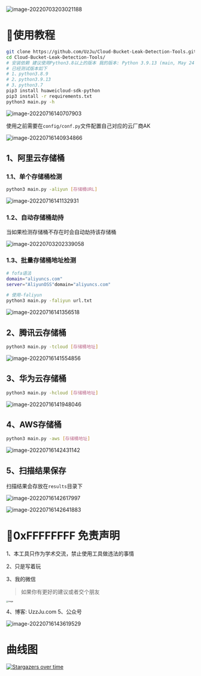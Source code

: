 ![image-20220703203021188](images/image-20220703203021188.png)

# :rooster:使用教程

```bash
git clone https://github.com/UzJu/Cloud-Bucket-Leak-Detection-Tools.git
cd Cloud-Bucket-Leak-Detection-Tools/
# 安装依赖 建议使用Python3.8以上的版本 我的版本: Python 3.9.13 (main, May 24 2022, 21:28:31)
# 已经测试版本如下
# 1、python3.8.9
# 2、python3.9.13
# 3、python3.7
pip3 install huaweicloud-sdk-python
pip3 install -r requirements.txt
python3 main.py -h
```

![image-20220716140707903](images/image-20220716140707903.png)

使用之前需要在`config/conf.py`文件配置自己对应的云厂商AK

![image-20220716140934866](images/image-20220716140934866.png)

## 1、阿里云存储桶

### 1.1、单个存储桶检测

```bash
python3 main.py -aliyun [存储桶URL]
```

![image-20220716141132931](images/image-20220716141132931.png)

### 1.2、自动存储桶劫持

当如果检测存储桶不存在时会自动劫持该存储桶

![image-20220703202339058](images/image-20220703202339058.png)

### 1.3、批量存储桶地址检测

```bash
# fofa语法
domain="aliyuncs.com"
server="AliyunOSS"domain="aliyuncs.com"
```

```bash
# 使用-faliyun
python3 main.py -faliyun url.txt
```

![image-20220716141356518](images/image-20220716141356518.png)

## 2、腾讯云存储桶

```bash
python3 main.py -tcloud [存储桶地址]
```

![image-20220716141554856](images/image-20220716141554856.png)

## 3、华为云存储桶

```bash
python3 main.py -hcloud [存储桶地址]
```

![image-20220716141948046](images/image-20220716141948046.png)

## 4、AWS存储桶

```bash
python3 main.py -aws [存储桶地址]
```

![image-20220716142431142](images/image-20220716142431142.png)

## 5、扫描结果保存

扫描结果会存放在`results`目录下

![image-20220716142617997](images/image-20220716142617997.png)

![image-20220716142641883](images/image-20220716142641883.png)

# :cop:0xFFFFFFFF 免责声明

1、本工具只作为学术交流，禁止使用工具做违法的事情

2、只是写着玩

3、我的微信

> 如果你有更好的建议或者交个朋友

<img src="images/157070417-dbb7886f-1bb8-412f-a30b-0f85bc8ffa10.png" alt="image" style="zoom:33%;" />

4、博客: UzzJu.com
5、公众号

![image-20220716143619529](images/image-20220716143619529.png)

# 曲线图

[![Stargazers over time](images/Cloud-Bucket-Leak-Detection-Tools.svg)](https://starchart.cc/UzJu/Cloud-Bucket-Leak-Detection-Tools)
